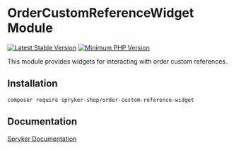 # OrderCustomReferenceWidget Module
[![Latest Stable Version](https://poser.pugx.org/spryker-shop/order-custom-reference-widget/v/stable.svg)](https://packagist.org/packages/spryker-shop/order-custom-reference-widget)
[![Minimum PHP Version](https://img.shields.io/badge/php-%3E%3D%208.1-8892BF.svg)](https://php.net/)

This module provides widgets for interacting with order custom references.

## Installation

```
composer require spryker-shop/order-custom-reference-widget
```

## Documentation

[Spryker Documentation](https://docs.spryker.com)
